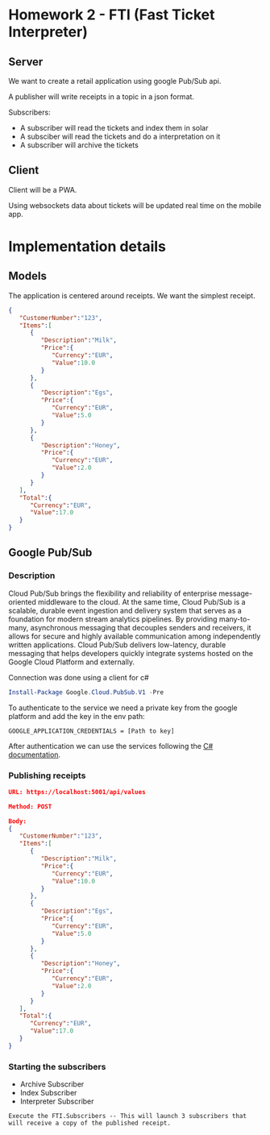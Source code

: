 # Homework 2 - FTI (Fast Ticket Interpreter)

## Server

We want to create a retail application using google Pub/Sub api.

A publisher will write receipts in a topic in a json format.

Subscribers:

- A subscriber will read the tickets and index them in solar
- A subsciber will read the tickets and do a interpretation on it
- A subscriber will archive the tickets

## Client

Client will be a PWA.

Using websockets data about tickets will be updated real time on the mobile app.

# Implementation details

## Models

The application is centered around receipts. We want the simplest receipt.

```json
{  
   "CustomerNumber":"123",
   "Items":[  
      {  
         "Description":"Milk",
         "Price":{  
            "Currency":"EUR",
            "Value":10.0
         }
      },
      {  
         "Description":"Egs",
         "Price":{  
            "Currency":"EUR",
            "Value":5.0
         }
      },
      {  
         "Description":"Honey",
         "Price":{  
            "Currency":"EUR",
            "Value":2.0
         }
      }
   ],
   "Total":{  
      "Currency":"EUR",
      "Value":17.0
   }
}
```

## Google Pub/Sub

### Description
Cloud Pub/Sub brings the flexibility and reliability of enterprise message-oriented middleware to the cloud. At the same time, Cloud Pub/Sub is a scalable, durable event ingestion and delivery system that serves as a foundation for modern stream analytics pipelines. By providing many-to-many, asynchronous messaging that decouples senders and receivers, it allows for secure and highly available communication among independently written applications. Cloud Pub/Sub delivers low-latency, durable messaging that helps developers quickly integrate systems hosted on the Google Cloud Platform and externally.

Connection was done using a client for c#

```ps1
Install-Package Google.Cloud.PubSub.V1 -Pre
```

To authenticate to the service we need a private key from the google platform and add the key in the env path:

```
GOOGLE_APPLICATION_CREDENTIALS = [Path to key]
```

After authentication we can use the services following the [C# documentation](https://googleapis.github.io/google-cloud-dotnet/docs/Google.Cloud.PubSub.V1/).

### Publishing receipts

```json
URL: https://localhost:5001/api/values

Method: POST

Body:
{  
   "CustomerNumber":"123",
   "Items":[  
      {  
         "Description":"Milk",
         "Price":{  
            "Currency":"EUR",
            "Value":10.0
         }
      },
      {  
         "Description":"Egs",
         "Price":{  
            "Currency":"EUR",
            "Value":5.0
         }
      },
      {  
         "Description":"Honey",
         "Price":{  
            "Currency":"EUR",
            "Value":2.0
         }
      }
   ],
   "Total":{  
      "Currency":"EUR",
      "Value":17.0
   }
}
```

### Starting the subscribers

- Archive Subscriber
- Index Subscriber
- Interpreter Subscriber

```
Execute the FTI.Subscribers -- This will launch 3 subscribers that will receive a copy of the published receipt. 
```
